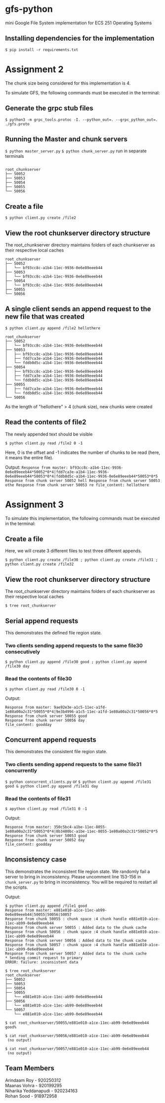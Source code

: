 # gfs-python
mini Google File System implementation for ECS 251 Operating Systems

## Installing dependencies for the implementation

``` $ pip install -r requirements.txt ```

# Assignment 2

The chunk size being considered for this implementation is 4.

To simulate GFS, the following commands must be executed in the terminal:

## Generate the grpc stub files

```$ python3 -m grpc_tools.protoc -I. --python_out=. --grpc_python_out=. ./gfs.proto```

## Running the Master and chunk servers
``` $ python master_server.py ```
``` $ python chunk_server.py ```
run in separate terminals
 ``` $ tree root_chunkserver
 
 root_chunkserver
├── 50052
├── 50053
├── 50054
├── 50055
└── 50056

```

## Create a file

```$ python client.py create /file2```

## View the root chunkserver directory structure
The root_chunkserver directory maintains folders of each chunkserver as their respective local caches

```$ tree root_chunkserver
root_chunkserver
├── 50052
│   └── bf93cc8c-a1b4-11ec-9936-0e6e89eeeb44
├── 50053
│   └── bf93cc8c-a1b4-11ec-9936-0e6e89eeeb44
├── 50054
│   └── bf93cc8c-a1b4-11ec-9936-0e6e89eeeb44
├── 50055
└── 50056
```

## A single client sends an append request to the new file that was created

```$ python client.py append /file2 hellothere```

```
root_chunkserver
├── 50052
│   └── bf93cc8c-a1b4-11ec-9936-0e6e89eeeb44
├── 50053
│   ├── bf93cc8c-a1b4-11ec-9936-0e6e89eeeb44
│   ├── fdd7ca3e-a1b4-11ec-9936-0e6e89eeeb44
│   └── fddb0d5c-a1b4-11ec-9936-0e6e89eeeb44
├── 50054
│   ├── bf93cc8c-a1b4-11ec-9936-0e6e89eeeb44
│   ├── fdd7ca3e-a1b4-11ec-9936-0e6e89eeeb44
│   └── fddb0d5c-a1b4-11ec-9936-0e6e89eeeb44
├── 50055
│   ├── fdd7ca3e-a1b4-11ec-9936-0e6e89eeeb44
│   └── fddb0d5c-a1b4-11ec-9936-0e6e89eeeb44
└── 50056

```
As the length of "hellothere" > 4 (chunk size), new chunks were created

## Read the contents of file2
The newly appended text should be visible

```$ python client.py read /file2 0 -1```

Here, 0 is the offset and -1 indicates the number of chunks to be read (here, it means the entire file).

Output: ```Response from master: bf93cc8c-a1b4-11ec-9936-0e6e89eeeb44*50052*0*4|fdd7ca3e-a1b4-11ec-9936-0e6e89eeeb44*50053*0*4|fddb0d5c-a1b4-11ec-9936-0e6e89eeeb44*50053*0*5
Response from chunk server 50052 hell
Response from chunk server 50053 othe
Response from chunk server 50053 re
file_content: hellothere```

# Assignment 3

To simulate this implementation, the following commands must be executed in the terminal:

## Create a file
Here, we will create 3 different files to test three different appends.

```$ python client.py create /file30 ; python client.py create /file31 ; python client.py create /file32```

## View the root chunkserver directory structure
The root_chunkserver directory maintains folders of each chunkserver as their respective local caches

```$ tree root_chunkserver```

## Serial append requests
This demonstrates the defined file region state.

### Two clients sending append requests to the same file30 consecutively

```$ python client.py append /file30 good ; python client.py append /file30 day```

### Read the contents of file30

```$ python client.py read /file30 0 -1```

Output:
```
Response from master: 9ae92e3e-a1c5-11ec-a1fd-1e80a00a2c31*50055*0*4|9e3b4996-a1c5-11ec-a1fd-1e80a00a2c31*50056*0*5
Response from chunk server 50055 good
Response from chunk server 50056 day
file_content: goodday
```

## Concurrent append requests
This demonstrates the consistent file region state.

### Two clients sending append requests to the same file31 concurrently

```$ python concurrent_clients.py```
or
```$ python client.py append /file31 good & python client.py append /file31 day```


### Read the contents of file31

```$ apython client.py read /file31 0 -1```

Output:
```
Response from master: 350c5bc4-a1be-11ec-8055-1e80a00a2c31*50053*0*4|8b3480bc-a1be-11ec-8055-1e80a00a2c31*50052*0*5
Response from chunk server 50053 good
Response from chunk server 50052 day
file_content: goodday
```

## Inconsistency case

This demonstrates the inconsistent file region state. We randomly fail a server to bring in inconsistency.
Please uncomment line 153-156 in ```chunk_server.py``` to bring in inconsistency. You will be required to restart all the scripts.

Output:

```
$ python client.py append /file1 good
Response from master: e881e010-a1ce-11ec-ab99-0e6e89eeeb44|50055|50056|50057
Response from chunk 50055 : chunk space :4 chunk handle e881e010-a1ce-11ec-ab99-0e6e89eeeb44
Response from chunk server 50055 : Added data to the chunk cache
Response from chunk 50056 : chunk space :4 chunk handle e881e010-a1ce-11ec-ab99-0e6e89eeeb44
Response from chunk server 50056 : Added data to the chunk cache
Response from chunk 50057 : chunk space :4 chunk handle e881e010-a1ce-11ec-ab99-0e6e89eeeb44
Response from chunk server 50057 : Added data to the chunk cache
* Sending commit request to primary
ERROR: failure: inconsistent data
```

```
$ tree root_chunkserver
root_chunkserver
├── 50052
├── 50053
├── 50054
├── 50055
│   └── e881e010-a1ce-11ec-ab99-0e6e89eeeb44
├── 50056
│   └── e881e010-a1ce-11ec-ab99-0e6e89eeeb44
└── 50057
    └── e881e010-a1ce-11ec-ab99-0e6e89eeeb44 
```

```
$ cat root_chunkserver/50055/e881e010-a1ce-11ec-ab99-0e6e89eeeb44
good%

$ cat root_chunkserver/50056/e881e010-a1ce-11ec-ab99-0e6e89eeeb44
 (no output)

$ cat root_chunkserver/50057/e881e010-a1ce-11ec-ab99-0e6e89eeeb44
 (no output)
```

## Team Members

Arindaam Roy - 920250312\
Maanas Vohra - 920199295\
Niharika Yeddanapudi - 920234163\
Rohan Sood - 918972958

